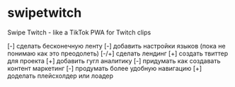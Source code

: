 # swipetwitch
 Swipe Twitch - like a TikTok PWA for Twitch clips


[-] сделать бесконечную ленту
[-] добавить настройки языков (пока не понимаю как это преодолеть)
[-/+] сделать лендинг
[+] создать твиттер для проекта
[+] добавить гугл аналитику
[-] придумать как создавать контент маркетинг
[-] продумать более удобную навигацию
[+] доделать плейсхолдер или лоадер